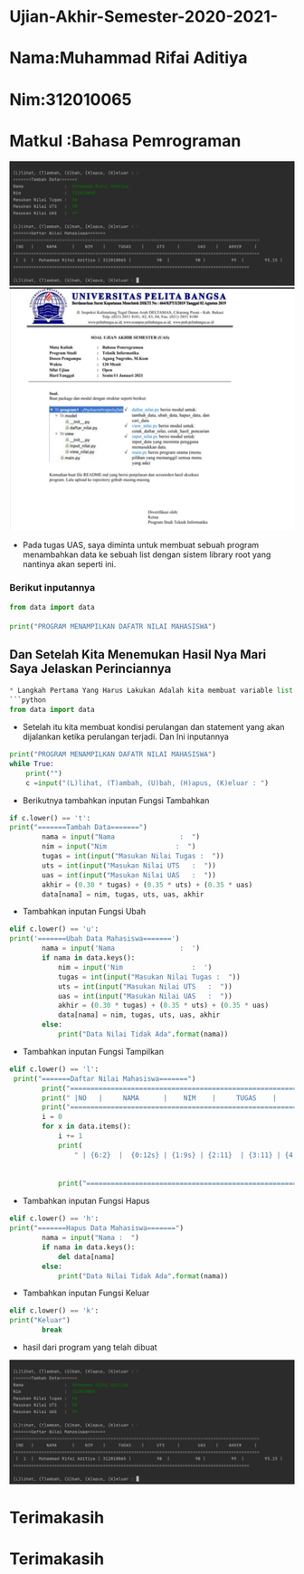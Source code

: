 # Ujian-Akhir-Semester-2020-2021-
# Nama:Muhammad Rifai Aditiya
# Nim:312010065
# Matkul :Bahasa Pemrograman
![hasil](foto/hasil.png) <br>
![tugas](foto/tugas.png)
* Pada tugas UAS, saya diminta untuk membuat sebuah program menambahkan data ke sebuah list dengan sistem library root yang nantinya akan seperti ini.
### Berikut inputannya

```python
from data import data

print("PROGRAM MENAMPILKAN DAFATR NILAI MAHASISWA")
```
## Dan Setelah Kita Menemukan Hasil Nya Mari Saya Jelaskan Perinciannya
```python
* Langkah Pertama Yang Harus Lakukan Adalah kita membuat variable list kosong.
```python
from data import data
```
* Setelah itu kita membuat kondisi perulangan dan statement yang akan dijalankan ketika perulangan terjadi. Dan Ini inputannya
```python
print("PROGRAM MENAMPILKAN DAFATR NILAI MAHASISWA")
while True:
    print("")
    c =input("(L)lihat, (T)ambah, (U)bah, (H)apus, (K)eluar : ")
```
* Berikutnya tambahkan inputan Fungsi Tambahkan
```python
if c.lower() == 't':
print("=======Tambah Data=======")
        nama = input("Nama                :  ")
        nim = input("Nim                 :  ")
        tugas = int(input("Masukan Nilai Tugas :  "))
        uts = int(input("Masukan Nilai UTS   :  "))
        uas = int(input("Masukan Nilai UAS   :  "))
        akhir = (0.30 * tugas) + (0.35 * uts) + (0.35 * uas)
        data[nama] = nim, tugas, uts, uas, akhir
```
* Tambahkan inputan Fungsi Ubah
```python
elif c.lower() == 'u':
print('=======Ubah Data Mahasiswa=======')
        nama = input('Nama                :  ')
        if nama in data.keys():
            nim = input('Nim                 :  ')
            tugas = int(input("Masukan Nilai Tugas :  "))
            uts = int(input("Masukan Nilai UTS   :  "))
            uas = int(input("Masukan Nilai UAS   :  "))
            akhir = (0.30 * tugas) + (0.35 * uts) + (0.35 * uas)
            data[nama] = nim, tugas, uts, uas, akhir
        else:
            print("Data Nilai Tidak Ada".format(nama))
```
* Tambahkan inputan Fungsi Tampilkan
```python
elif c.lower() == 'l':
 print("=======Daftar Nilai Mahasiswa=======")
        print("================================================================================================")
        print(" |NO   |     NAMA      |    NIM    |     TUGAS    |     UTS     |       UAS    |    AKHIR     | ")
        print("================================================================================================")
        i = 0
        for x in data.items():
            i += 1
            print(
                " | {6:2}  |  {0:12s} | {1:9s} | {2:11}  | {3:11} | {4:11}  |  {5:11} |".format(x[0], x[1][0], x[1][1],
                                                                                                x[1][2], x[1][3],
                                                                                                x[1][4], i))
            print("============================================================================================")
```
* Tambahkan inputan Fungsi Hapus
```python
elif c.lower() == 'h':
print("=======Hapus Data Mahasiswa=======")
        nama = input("Nama :  ")
        if nama in data.keys():
            del data[nama]
        else:
            print("Data Nilai Tidak Ada".format(nama))
```
* Tambahkan inputan Fungsi Keluar
```python
elif c.lower() == 'k':
print("Keluar")
        break
```
* hasil dari program yang telah dibuat

![hasil](foto/hasil.png)

# Terimakasih

# Terimakasih
